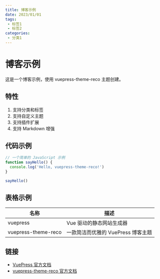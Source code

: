 ```yaml
---
title: 博客示例
date: 2023/01/01
tags:
 - 标签1
 - 标签2
categories:
 - 分类1
---
```


# 博客示例

这是一个博客示例，使用 vuepress-theme-reco 主题创建。

## 特性

1. 支持分类和标签
2. 支持自定义主题
3. 支持插件扩展
4. 支持 Markdown 增强

## 代码示例

```js
// 一个简单的 JavaScript 示例
function sayHello() {
  console.log('Hello, vuepress-theme-reco!')
}

sayHello()
```

## 表格示例

| 名称 | 描述 |
|------|------|
| vuepress | Vue 驱动的静态网站生成器 |
| vuepress-theme-reco | 一款简洁而优雅的 VuePress 博客主题 |

## 链接

- [VuePress 官方文档](https://v2.vuepress.vuejs.org/zh/)
- [vuepress-theme-reco 官方文档](https://vuepress-theme-reco.recoluan.com/)
